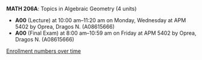 **MATH 206A**: Topics in Algebraic Geometry (4 units)

- **A00** (Lecture) at 10:00 am–11:20 am on Monday, Wednesday at APM 5402 by Oprea, Dragos N. (A08615666)
- **A00** (Final Exam) at 8:00 am–10:59 am on Friday at APM 5402 by Oprea, Dragos N. (A08615666)

[Enrollment numbers over time](./MATH206A.tsv)
